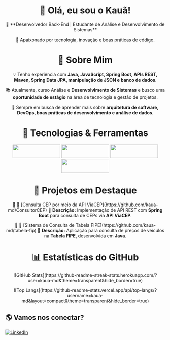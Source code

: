 <div align="center">
  <h1>👋 Olá, eu sou o Kauã!</h1>
  <p>🎯 **Desenvolvedor Back-End | Estudante de Análise e Desenvolvimento de Sistemas**</p>
  <p>🚀 Apaixonado por tecnologia, inovação e boas práticas de código.</p>
</div>
 
<div align="center">
  <h1>📖 Sobre Mim </h1>
  <p>💡 Tenho experiência com <strong>Java, JavaScript, Spring Boot, APIs REST, Maven, Spring Data JPA, manipulação de JSON e banco de dados</strong>.</p>
  <p>📚 Atualmente, curso Análise e <strong>Desenvolvimento de Sistemas</strong> e busco uma <strong>oportunidade de estágio</strong> na área de tecnologia e gestão de projetos.</p>
  <p>🔎 Sempre em busca de aprender mais sobre <strong>arquitetura de software, DevOps, boas práticas de desenvolvimento e análise de dados</strong>.</p>
</div>

 <div align="center">
  <h1> 🚀 Tecnologias & Ferramentas</h1>
  <img ![Java] src="https://img.shields.io/badge/Java-000000?style=for-the-badge&logo=java&logoColor=white" width="150px" height="43";>
  <img ![Spring Boot] src="https://img.shields.io/badge/Spring%20Boot-000000?style=for-the-badge&logo=springboot&logoColor=white" width="150px" height="43";>
  <img ![JavaScript] src="https://img.shields.io/badge/JavaScript-000000?style=for-the-badge&logo=javascript&logoColor=F7DF1E" width="150px" height="43";>
  <img ![Python] src="https://img.shields.io/badge/Python-000000?style=for-the-badge&logo=python&logoColor=3776AB" width="150px" height="43";>
</div>

<div align="center">
  <h1>📌 Projetos em Destaque</h1>
  <p>🔹 🚀 [Consulta CEP por meio da API ViaCEP](https://github.com/kaua-md/ConsultorCEP)  
🔹 <strong>Descrição:</strong> Implementação de API REST com <strong>Spring Boot</strong> para consulta de CEPs via <strong>API ViaCEP</strong>.</p>
  <p>🔹 🚗 [Sistema de Consulta de Tabela FIPE](https://github.com/kaua-md/tabela-fip)  
🔹 <strong>Descrição:</strong> Aplicação para consulta de preços de veículos na <strong>Tabela FIPE</strong>, desenvolvida em <strong>Java</strong>.</p>
</div>

<div align="center">
  <h1>📊 Estatísticas do GitHub</h1>
  <p>![GitHub Stats](https://github-readme-streak-stats.herokuapp.com/?user=kaua-md&theme=transparent&hide_border=true)</p>
  <p>![Top Langs](https://github-readme-stats.vercel.app/api/top-langs/?username=kaua-md&layout=compact&theme=transparent&hide_border=true)</p>
</div>

## 🌎 Vamos nos conectar?  
[![LinkedIn](https://img.shields.io/badge/LinkedIn-blue?style=for-the-badge&logo=linkedin)](www.linkedin.com/in/kauã-machado/)  
